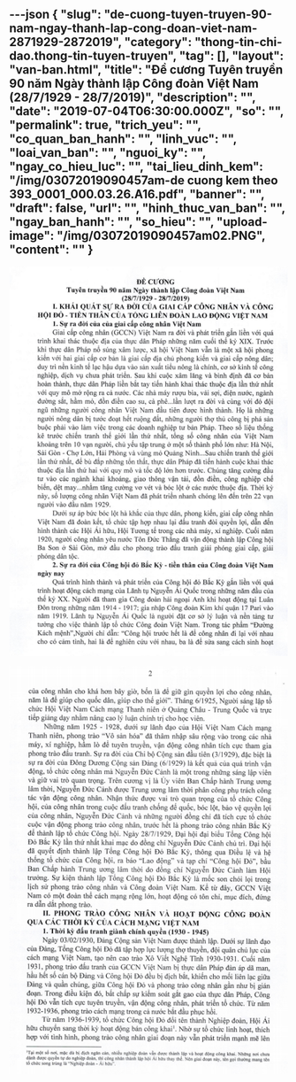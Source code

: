 ---json
{
    "slug": "de-cuong-tuyen-truyen-90-nam-ngay-thanh-lap-cong-doan-viet-nam-2871929-2872019",
    "category": "thong-tin-chi-dao.thong-tin-tuyen-truyen",
    "tag": [],
    "layout": "van-ban.html",
    "title": "Đề cương Tuyên truyền 90 năm Ngày thành lập Công đoàn Việt Nam (28/7/1929 - 28/7/2019)",
    "description": "",
    "date": "2019-07-04T06:30:00.000Z",
    "so": "",
    "permalink": true,
    "trich_yeu": "",
    "co_quan_ban_hanh": "",
    "linh_vuc": "",
    "loai_van_ban": "",
    "nguoi_ky": "",
    "ngay_co_hieu_luc": "",
    "tai_lieu_dinh_kem": "/img/03072019090457am-de cuong kem theo 393_0001_000.03.26.A16.pdf",
    "banner": "",
    "draft": false,
    "url": "",
    "hinh_thuc_van_ban": "",
    "ngay_ban_hanh": "",
    "so_hieu": "",
    "upload-image": "/img/03072019090457am02.PNG",
    "__content__": ""
}
---
<p><img alt="" src="/img/03072019090457am01.PNG" /></p>

<p><img alt="" src="/img/03072019090457am02.PNG" /></p>
